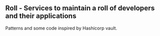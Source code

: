 ## Roll - Services to maintain a roll of developers and their applications

Patterns and some code inspired by Hashicorp vault.